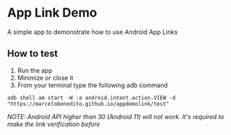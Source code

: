 # App Link Demo

A simple app to demonstrate how to use Android App Links

## How to test

1. Run the app
2. Minimize or close it
3. From your terminal type the following adb command
```
adb shell am start -W -a android.intent.action.VIEW -d "https://marcelobenedito.github.io/appdemolink/test"
```

_NOTE: Android API higher than 30 (Android 11) will not work. It's required to make the link verification before_